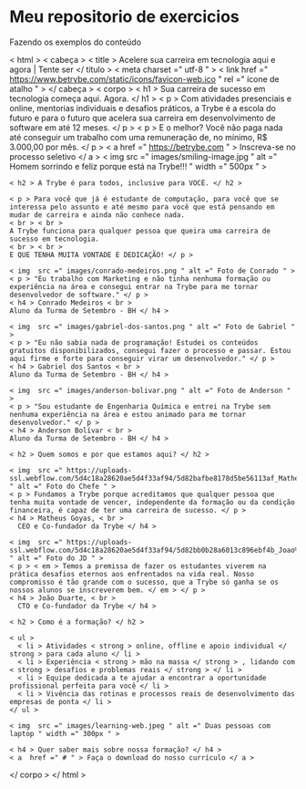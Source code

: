 # Meu repositorio de exercicios
Fazendo os exemplos do conteúdo
<!DOCTYPEhtml >
< html >
  < cabeça >
    < title > Acelere sua carreira em tecnologia aqui e agora | Tente ser </ título >
    < meta  charset =" utf-8 " >
    < link  href =" https://www.betrybe.com/static/icons/favicon-web.ico " rel =" ícone de atalho " >
  </ cabeça >
  < corpo >
    < h1 > Sua carreira de sucesso em tecnologia começa aqui. Agora. </ h1 >
    < p > Com atividades presenciais e online, mentorias individuais e desafios práticos, a Trybe é a escola do futuro e para o futuro que acelera sua carreira em desenvolvimento de software em até 12 meses. </ p >
    < p > E o melhor? Você não paga nada até conseguir um trabalho com uma remuneração de, no mínimo, R$ 3.000,00 por mês. </ p >
    < a  href =" https://betrybe.com " > Inscreva-se no processo seletivo </ a >
    < img  src =" images/smiling-image.jpg " alt =" Homem sorrindo e feliz porque está na Trybe!!! " width =" 500px " >

    < h2 > A Trybe é para todos, inclusive para VOCÊ. </ h2 >

    < p > Para você que já é estudante de computação, para você que se interessa pelo assunto e até mesmo para você que está pensando em mudar de carreira e ainda não conhece nada.
    < br > < br >
    A Trybe funciona para qualquer pessoa que queira uma carreira de sucesso em tecnologia.
    < br > < br >
    E QUE TENHA MUITA VONTADE E DEDICAÇÃO! </ p >

    < img  src =" images/conrado-medeiros.png " alt =" Foto de Conrado " >
    < p > "Eu trabalho com Marketing e não tinha nenhuma formação ou experiência na área e consegui entrar na Trybe para me tornar desenvolvedor de software." </ p >
    < h4 > Conrado Medeiros < br >
    Aluno da Turma de Setembro - BH </ h4 >

    < img  src =" images/gabriel-dos-santos.png " alt =" Foto de Gabriel " >
    < p > "Eu não sabia nada de programação! Estudei os conteúdos gratuitos disponibilizados, consegui fazer o processo e passar. Estou aqui firme e forte para conseguir virar um desenvolvedor." </ p >
    < h4 > Gabriel dos Santos < br >
    Aluno da Turma de Setembro - BH </ h4 >

    < img  src =" images/anderson-bolivar.png " alt =" Foto de Anderson " >
    < p > "Sou estudante de Engenharia Química e entrei na Trybe sem nenhuma experiência na área e estou animado para me tornar desenvolvedor." </ p >
    < h4 > Anderson Bolívar < br >
    Aluno da Turma de Setembro - BH </ h4 >

    < h2 > Quem somos e por que estamos aqui? </ h2 >

    < img  src =" https://uploads-ssl.webflow.com/5d4c18a28620ae5d4f33af94/5d82bafbe8178d5be56113af_Matheus%20Goyas.jpeg " alt =" Foto do Chefe " >
    < p > Fundamos a Trybe porque acreditamos que qualquer pessoa que tenha muita vontade de vencer, independente da formação ou da condição financeira, é capaz de ter uma carreira de sucesso. </ p >
    < h4 > Matheus Goyas, < br >
      CEO e Co-fundador da Trybe </ h4 >

    < img  src =" https://uploads-ssl.webflow.com/5d4c18a28620ae5d4f33af94/5d82bb0b28a6013c896ebf4b_Joao%20Daniel.jpeg " alt =" Foto do JD " >
    < p > < em > Temos a premissa de fazer os estudantes viverem na prática desafios eternos aos enfrentados na vida real. Nosso compromisso é tão grande com o sucesso, que a Trybe só ganha se os nossos alunos se inscreverem bem. </ em > </ p >
    < h4 > João Duarte, < br >
      CTO e Co-fundador da Trybe </ h4 >

    < h2 > Como é a formação? </ h2 >

    < ul >
      < li > Atividades < strong > online, offline e apoio individual </ strong > para cada aluno </ li >
      < li > Experiência < strong > mão na massa </ strong > , lidando com < strong > desafios e problemas reais </ strong > </ li >
      < li > Equipe dedicada a te ajudar a encontrar a oportunidade profissional perfeita para você </ li >
      < li > Vivência das rotinas e processos reais de desenvolvimento das empresas de ponta </ ​​li >
    </ ul >

    < img  src =" images/learning-web.jpeg " alt =" Duas pessoas com laptop " width =" 300px " >

    < h4 > Quer saber mais sobre nossa formação? </ h4 >
    < a  href =" # " > Faça o download do nosso currículo </ a >
  </ corpo >
</ html >